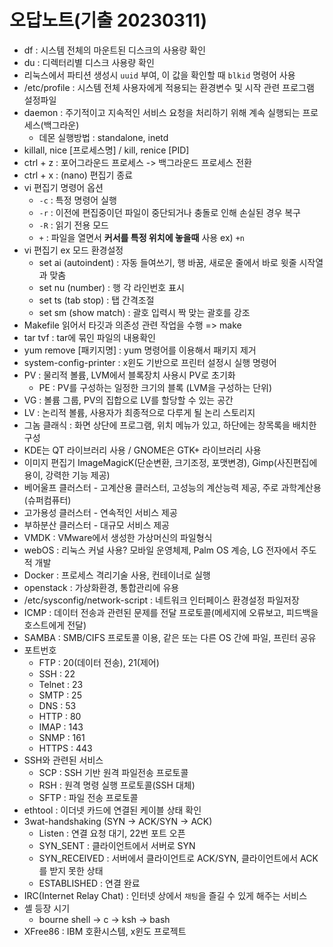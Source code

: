 # 오답노트(기출 20230311)

* df : 시스템 전체의 마운트된 디스크의 사용량 확인
* du : 디렉터리별 디스크 사용량 확인
* 리눅스에서 파티션 생성시 `uuid` 부여, 이 값을 확인할 때 `blkid` 명령어 사용
* /etc/profile : 시스템 전체 사용자에게 적용되는 환경변수 및 시작 관련 프로그램 설정파일
* daemon : 주기적이고 지속적인 서비스 요청을 처리하기 위해 계속 실행되는 프로세스(백그라운)
  * 데몬 실행방법 : standalone, inetd
* killall, nice [프로세스명] / kill, renice [PID]
* ctrl + z : 포어그라운드 프로세스 -> 백그라운드 프로세스 전환
* ctrl + x : (nano) 편집기 종료
* vi 편집기 명령어 옵션
  * `-c` : 특정 명령어 실행
  * `-r` : 이전에 편집중이던 파일이 중단되거나 충돌로 인해 손실된 경우 복구
  * `-R` : 읽기 전용 모드
  * `+` : 파일을 열면서 __커서를 특정 위치에 놓을때__ 사용 ex) `+n`
* vi 편집기 ex 모드 환경설정
  * set ai (autoindent) : 자동 들여쓰기, 행 바꿈, 새로운 줄에서 바로 윗줄 시작열과 맞춤
  * set nu (number) : 행 각 라인번호 표시
  * set ts (tab stop) : 탭 간격조절
  * set sm (show match) : 괄호 입력시 짝 맞는 괄호를 강조
* Makefile 읽어서 타깃과 의존성 관련 작업을 수행 => make
* tar tvf : tar에 묶인 파일의 내용확인
* yum remove [패키지명] : yum 명령어를 이용해서 패키지 제거
* system-config-printer : x윈도 기반으로 프린터 설정시 실행 명령어
* PV : 물리적 볼륨, LVM에서 블록장치 사용시 PV로 초기화
  * PE : PV를 구성하는 일정한 크기의 블록 (LVM을 구성하는 단위)
* VG : 볼륨 그룹, PV의 집합으로 LV를 할당할 수 있는 공간
* LV : 논리적 볼륨, 사용자가 최종적으로 다루게 될 논리 스토리지
* 그놈 클래식 : 화면 상단에 프로그램, 위치 메뉴가 있고, 하단에는 창목록을 배치한 구성
* KDE는 QT 라이브러리 사용 / GNOME은 GTK+ 라이브러리 사용
* 이미지 편집기 ImageMagicK(단순변환, 크기조정, 포맷변경), Gimp(사진편집에 용이, 강력한 기능 제공)
* 베어울프 클러스터 - 고계산용 클러스터, 고성능의 계산능력 제공, 주로 과학계산용(슈퍼컴퓨터)
* 고가용성 클러스터 - 연속적인 서비스 제공
* 부하분산 클러스터 - 대규모 서비스 제공
* VMDK : VMware에서 생성한 가상머신의 파일형식
* webOS : 리눅스 커널 사용? 모바일 운영체제, Palm OS 계승, LG 전자에서 주도적 개발
* Docker : 프로세스 격리기술 사용, 컨테이너로 실행
* openstack : 가상화환경, 통합관리에 유용
* /etc/sysconfig/network-script : 네트워크 인터페이스 환경설정 파일저장
* ICMP : 데이터 전송과 관련된 문제를 전달 프로토콜(메세지에 오류보고, 피드백을 호스트에게 전달)
* SAMBA : SMB/CIFS 프로토콜 이용, 같은 또는 다른 OS 간에 파일, 프린터 공유
* 포트번호
  * FTP : 20(데이터 전송), 21(제어)
  * SSH : 22
  * Telnet : 23
  * SMTP : 25
  * DNS : 53
  * HTTP : 80
  * IMAP : 143
  * SNMP : 161
  * HTTPS : 443
* SSH와 관련된 서비스
  * SCP : SSH 기반 원격 파일전송 프로토콜
  * RSH : 원격 명령 실행 프로토콜(SSH 대체)
  * SFTP : 파일 전송 프로토콜
* ethtool : 이더넷 카드에 연결된 케이블 상태 확인
* 3wat-handshaking (SYN -> ACK/SYN -> ACK)
  * Listen : 연결 요청 대기, 22번 포트 오픈
  * SYN_SENT : 클라이언트에서 서버로 SYN
  * SYN_RECEIVED : 서버에서 클라이언트로 ACK/SYN, 클라이언트에서 ACK를 받지 못한 상태
  * ESTABLISHED : 연결 완료
* IRC(Internet Relay Chat) : 인터넷 상에서 `채팅`을 즐길 수 있게 해주는 서비스
* 셸 등장 시기
  * bourne shell -> c -> ksh -> bash
* XFree86 : IBM 호환시스템, x윈도 프로젝트